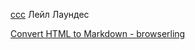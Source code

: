 [ccc](ccc/ccc.md)  Лейл Лаундес   







[Convert HTML to Markdown - browserling](https://www.browserling.com/tools/html-to-markdown)